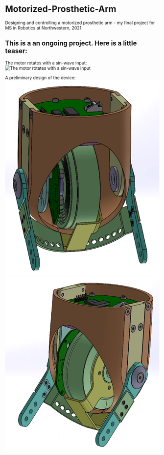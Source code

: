 # Motorized-Prosthetic-Arm
Designing and controlling a motorized prosthetic arm - my final project for MS in Robotics at Northwestern, 2021.

## This is a an ongoing project. Here is a little teaser:

The motor rotates with a sin-wave input:
![The motor rotates with a sin-wave input](https://github.com/YaelBenShalom/Motorized-Prosthetic-Arm/blob/master/images/motor_control/motor_rotating_sine_wave.gif)


A preliminary design of the device:
![A preliminary design of the device](https://github.com/YaelBenShalom/Motorized-Prosthetic-Arm/blob/master/images/mech_design/mech_design_24092021.png)
![A preliminary design of the device](https://github.com/YaelBenShalom/Motorized-Prosthetic-Arm/blob/master/images/mech_design/mech_design_24092021_2.png)